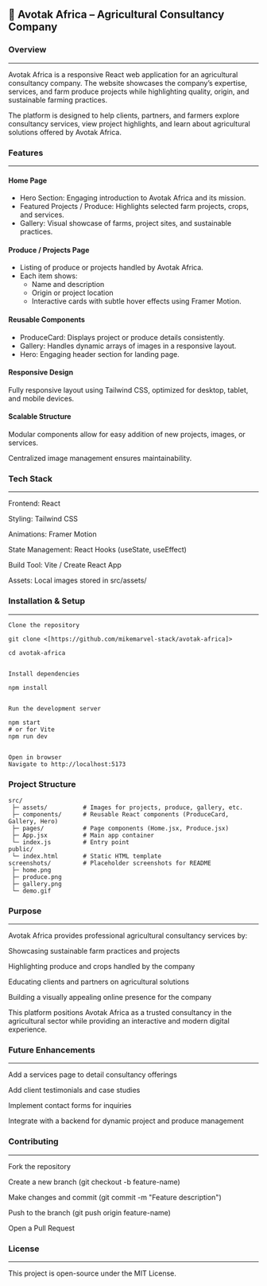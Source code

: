
## 🌿 Avotak Africa – Agricultural Consultancy Company

### Overview
---
Avotak Africa is a responsive React web application for an agricultural consultancy company. The website showcases the company’s expertise, services, and farm produce projects while highlighting quality, origin, and sustainable farming practices.

The platform is designed to help clients, partners, and farmers explore consultancy services, view project highlights, and learn about agricultural solutions offered by Avotak Africa.

### Features
---
#### Home Page

- Hero Section: Engaging introduction to Avotak Africa and its mission.
- Featured Projects / Produce: Highlights selected farm projects, crops, and services.
- Gallery: Visual showcase of farms, project sites, and sustainable practices.

#### Produce / Projects Page

- Listing of produce or projects handled by Avotak Africa.
- Each item shows:
	- Name and description
	- Origin or project location
	- Interactive cards with subtle hover effects using Framer Motion.

#### Reusable Components

- ProduceCard: Displays project or produce details consistently.
- Gallery: Handles dynamic arrays of images in a responsive layout.
- Hero: Engaging header section for landing page.

#### Responsive Design

Fully responsive layout using Tailwind CSS, optimized for desktop, tablet, and mobile devices.

#### Scalable Structure

Modular components allow for easy addition of new projects, images, or services.

Centralized image management ensures maintainability.


### Tech Stack
---
Frontend: React

Styling: Tailwind CSS

Animations: Framer Motion

State Management: React Hooks (useState, useEffect)

Build Tool: Vite / Create React App

Assets: Local images stored in src/assets/

### Installation & Setup
---
```
Clone the repository

git clone <[https://github.com/mikemarvel-stack/avotak-africa]>

cd avotak-africa


Install dependencies

npm install


Run the development server

npm start
# or for Vite
npm run dev


Open in browser
Navigate to http://localhost:5173
```
### Project Structure
```
src/
 ├─ assets/          # Images for projects, produce, gallery, etc.
 ├─ components/      # Reusable React components (ProduceCard, Gallery, Hero)
 ├─ pages/           # Page components (Home.jsx, Produce.jsx)
 ├─ App.jsx          # Main app container
 └─ index.js         # Entry point
public/
 └─ index.html       # Static HTML template
screenshots/         # Placeholder screenshots for README
 ├─ home.png
 ├─ produce.png
 ├─ gallery.png
 └─ demo.gif
```
### Purpose
---

Avotak Africa provides professional agricultural consultancy services by:

Showcasing sustainable farm practices and projects

Highlighting produce and crops handled by the company

Educating clients and partners on agricultural solutions

Building a visually appealing online presence for the company

This platform positions Avotak Africa as a trusted consultancy in the agricultural sector while providing an interactive and modern digital experience.

### Future Enhancements
---
Add a services page to detail consultancy offerings

Add client testimonials and case studies

Implement contact forms for inquiries

Integrate with a backend for dynamic project and produce management

### Contributing
---
Fork the repository

Create a new branch (git checkout -b feature-name)

Make changes and commit (git commit -m "Feature description")

Push to the branch (git push origin feature-name)

Open a Pull Request

### License
---
This project is open-source under the MIT License.
